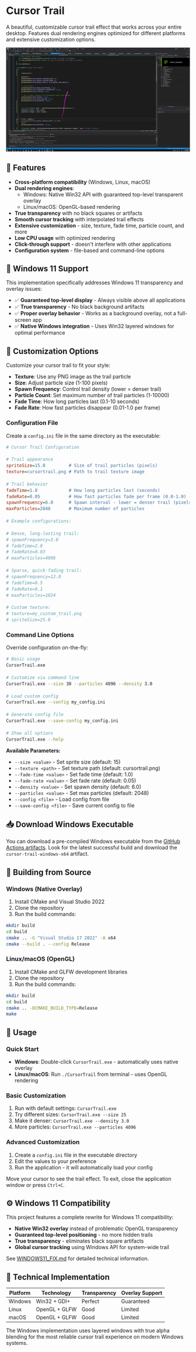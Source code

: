 # Cursor Trail

A beautiful, customizable cursor trail effect that works across your entire desktop. Features dual rendering engines optimized for different platforms and extensive customization options.

![Cursor Trail Demo](cursor_trail.gif)

## 🌟 Features

- **Cross-platform compatibility** (Windows, Linux, macOS)
- **Dual rendering engines**:
  - Windows: Native Win32 API with guaranteed top-level transparent overlay
  - Linux/macOS: OpenGL-based rendering
- **True transparency** with no black squares or artifacts
- **Smooth cursor tracking** with interpolated trail effects
- **Extensive customization** - size, texture, fade time, particle count, and more
- **Low CPU usage** with optimized rendering
- **Click-through support** - doesn't interfere with other applications
- **Configuration system** - file-based and command-line options

## 🎯 Windows 11 Support

This implementation specifically addresses Windows 11 transparency and overlay issues:

- ✅ **Guaranteed top-level display** - Always visible above all applications
- ✅ **True transparency** - No black background artifacts
- ✅ **Proper overlay behavior** - Works as a background overlay, not a full-screen app
- ✅ **Native Windows integration** - Uses Win32 layered windows for optimal performance

## 🎨 Customization Options

Customize your cursor trail to fit your style:

- **Texture**: Use any PNG image as the trail particle
- **Size**: Adjust particle size (1-100 pixels)
- **Spawn Frequency**: Control trail density (lower = denser trail)
- **Particle Count**: Set maximum number of trail particles (1-10000)
- **Fade Time**: How long particles last (0.1-10 seconds)
- **Fade Rate**: How fast particles disappear (0.01-1.0 per frame)

### Configuration File

Create a `config.ini` file in the same directory as the executable:

```ini
# Cursor Trail Configuration

# Trail appearance
spriteSize=15.0         # Size of trail particles (pixels)
texture=cursortrail.png # Path to trail texture image

# Trail behavior
fadeTime=1.0            # How long particles last (seconds)
fadeRate=0.05           # How fast particles fade per frame (0.0-1.0)
spawnFrequency=6.0      # Spawn interval - lower = denser trail (pixels)
maxParticles=2048       # Maximum number of particles

# Example configurations:

# Dense, long-lasting trail:
# spawnFrequency=3.0
# fadeTime=2.0
# fadeRate=0.03
# maxParticles=4096

# Sparse, quick-fading trail:
# spawnFrequency=12.0
# fadeTime=0.5
# fadeRate=0.1
# maxParticles=1024

# Custom texture:
# texture=my_custom_trail.png
# spriteSize=25.0
```

### Command Line Options

Override configuration on-the-fly:

```bash
# Basic usage
CursorTrail.exe

# Customize via command line
CursorTrail.exe --size 30 --particles 4096 --density 3.0

# Load custom config
CursorTrail.exe --config my_config.ini

# Generate config file
CursorTrail.exe --save-config my_config.ini

# Show all options
CursorTrail.exe --help
```

**Available Parameters:**
- `--size <value>` - Set sprite size (default: 15)
- `--texture <path>` - Set texture path (default: cursortrail.png)
- `--fade-time <value>` - Set fade time (default: 1.0)
- `--fade-rate <value>` - Set fade rate (default: 0.05)
- `--density <value>` - Set spawn density (default: 6.0)
- `--particles <value>` - Set max particles (default: 2048)
- `--config <file>` - Load config from file
- `--save-config <file>` - Save current config to file

## 📥 Download Windows Executable

You can download a pre-compiled Windows executable from the [GitHub Actions artifacts](../../actions). Look for the latest successful build and download the `cursor-trail-windows-x64` artifact.

## 🔧 Building from Source

### Windows (Native Overlay)

1. Install CMake and Visual Studio 2022
2. Clone the repository
3. Run the build commands:
```bash
mkdir build
cd build
cmake .. -G "Visual Studio 17 2022" -A x64
cmake --build . --config Release
```

### Linux/macOS (OpenGL)

1. Install CMake and GLFW development libraries
2. Clone the repository  
3. Run the build commands:
```bash
mkdir build
cd build
cmake .. -DCMAKE_BUILD_TYPE=Release
make
```

## 🚀 Usage

### Quick Start
- **Windows**: Double-click `CursorTrail.exe` - automatically uses native overlay
- **Linux/macOS**: Run `./CursorTrail` from terminal - uses OpenGL rendering

### Basic Customization
1. Run with default settings: `CursorTrail.exe`
2. Try different sizes: `CursorTrail.exe --size 25`
3. Make it denser: `CursorTrail.exe --density 3.0`
4. More particles: `CursorTrail.exe --particles 4096`

### Advanced Customization
1. Create a `config.ini` file in the executable directory
2. Edit the values to your preference
3. Run the application - it will automatically load your config

Move your cursor to see the trail effect. To exit, close the application window or press `Ctrl+C`.

## ⚙️ Windows 11 Compatibility

This project features a complete rewrite for Windows 11 compatibility:

- **Native Win32 overlay** instead of problematic OpenGL transparency
- **Guaranteed top-level positioning** - no more hidden trails
- **True transparency** - eliminates black square artifacts
- **Global cursor tracking** using Windows API for system-wide trail

See [WINDOWS11_FIX.md](WINDOWS11_FIX.md) for detailed technical information.

## 🎨 Technical Implementation

| Platform | Technology | Transparency | Overlay Support |
|----------|------------|--------------|----------------|
| Windows | Win32 + GDI+ | Perfect | Guaranteed |
| Linux | OpenGL + GLFW | Good | Limited |
| macOS | OpenGL + GLFW | Good | Limited |

The Windows implementation uses layered windows with true alpha blending for the most reliable cursor trail experience on modern Windows systems.

